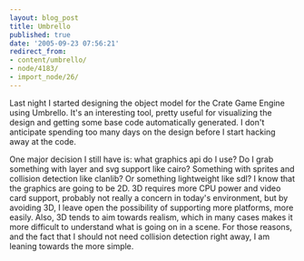 ```yaml
---
layout: blog_post
title: Umbrello
published: true
date: '2005-09-23 07:56:21'
redirect_from:
- content/umbrello/
- node/4183/
- import_node/26/
---
```


Last night I started designing the object model for the Crate Game Engine using Umbrello. It's an interesting tool, pretty useful for visualizing the design and getting some base code automatically generated. I don't anticipate spending too many days on the design before I start hacking away at the code. 

One major decision I still have is: what graphics api do I use? Do I grab something with layer and svg support like cairo? Something with sprites and collision detection like clanlib? Or something lightweight like sdl? I know that the graphics are going to be 2D. 3D requires more CPU power and video card support, probably not really a concern in today's environment, but by avoiding 3D, I leave open the possibility of supporting more platforms, more easily. Also, 3D tends to aim towards realism, which in many cases makes it more difficult to understand what is going on in a scene. For those reasons, and the fact that I should not need collision detection right away, I am leaning towards the more simple.
